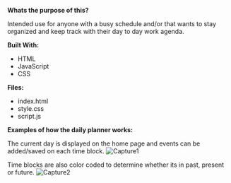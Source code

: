 **Whats the purpose of this?**    

Intended use for anyone with a busy schedule and/or that wants to stay organized and keep track with their day to day work agenda. 

**Built With:**
- HTML
- JavaScript
- CSS 

**Files:**
- index.html
- style.css
- script.js

**Examples of how the daily planner works:**


The current day is displayed on the home page and events can be added/saved on each time block.
![Capture1](https://user-images.githubusercontent.com/89051027/153661260-066023c6-8ee7-4e6d-b6aa-2ed02e4a6e17.PNG)



Time blocks are also color coded to determine whether its in past, present or future. 
![Capture2](https://user-images.githubusercontent.com/89051027/153661366-fea70fef-eb96-4d09-8130-b94cb210c228.PNG)
